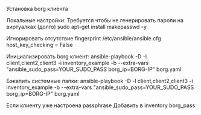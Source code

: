 Установка borg клиента

Локальные настройки:
Требуется чтобы не генерировать пароли на виртуалках (долго)
sudo apt-get install makepasswd -y 

Игнорировать отсутствие fingerprint /etc/ansible/ansible.cfg
host_key_checking = False


Инициализировать borg клиент:
ansible-playbook -D -l client,client2,client3 -i inventory_example -b --extra-vars "ansible_sudo_pass=YOUR_SUDO_PASS  borg_ip=BORG-IP" borg.yaml


Бэкапить системные папки:
ansible-playbook -D -l client,client2,client3 -i inventory_example -b --extra-vars "ansible_sudo_pass=YOUR_SUDO_PASS  borg_ip=BORG-IP" borg.yaml

Если клиенту уже настроена passphrase 
Добавить в inventory borg_pass


